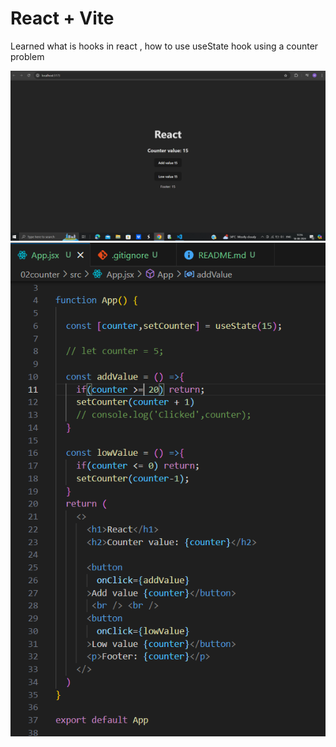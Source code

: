 # React + Vite

Learned what is hooks in react , how to use useState hook using a counter problem

![Counter Project Screenshot](screenshots/counterproject1.png)
![Counter Project Source code ss](screenshots/counterprojectsourcecode.png)
